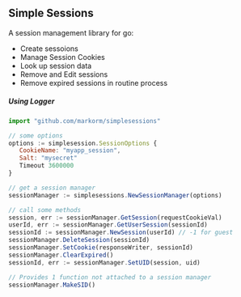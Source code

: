 ## Simple Sessions

 A session management library for go:

  * Create sessoions
  * Manage Session Cookies
  * Look up session data
  * Remove and Edit sessions
  * Remove expired sessions in routine process

 ##### Using Logger


 ```javascript
 import "github.com/markorm/simplesessions"

 // some options
 options := simplesession.SessionOptions {
 	CookieName: "myapp_session",
 	Salt: "mysecret"
 	Timeout 3600000
 }

 // get a session manager
 sessionManager := simplesessions.NewSessionManager(options)

 // call some methods
 session, err := sessionManager.GetSession(requestCookieVal)
 userId, err := sessionManager.GetUserSession(sessionId)
 sessionId := sessionManager.NewSession(userId) // -1 for guest
 sessionManager.DeleteSession(sessionId)
 sessionManager.SetCookie(responseWriter, sessionId)
 sessionManager.ClearExpired()
 sessionId, err := sessionManager.SetUID(session, uid)

 // Provides 1 function not attached to a session manager
 sessionManager.MakeSID()

 ```
